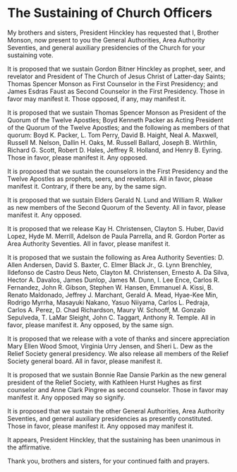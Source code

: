 # The Sustaining of Church Officers

My brothers and sisters, President Hinckley has requested that I, Brother
Monson, now present to you the General Authorities, Area Authority Seventies,
and general auxiliary presidencies of the Church for your sustaining vote.

It is proposed that we sustain Gordon Bitner Hinckley as prophet, seer, and
revelator and President of The Church of Jesus Christ of Latter-day Saints;
Thomas Spencer Monson as First Counselor in the First Presidency; and James
Esdras Faust as Second Counselor in the First Presidency. Those in favor may
manifest it. Those opposed, if any, may manifest it.

It is proposed that we sustain Thomas Spencer Monson as President of the
Quorum of the Twelve Apostles; Boyd Kenneth Packer as Acting President of the
Quorum of the Twelve Apostles; and the following as members of that quorum:
Boyd K. Packer, L. Tom Perry, David B. Haight, Neal A. Maxwell, Russell M.
Nelson, Dallin H. Oaks, M. Russell Ballard, Joseph B. Wirthlin, Richard G.
Scott, Robert D. Hales, Jeffrey R. Holland, and Henry B. Eyring. Those in
favor, please manifest it. Any opposed.

It is proposed that we sustain the counselors in the First Presidency and the
Twelve Apostles as prophets, seers, and revelators. All in favor, please
manifest it. Contrary, if there be any, by the same sign.

It is proposed that we sustain Elders Gerald N. Lund and William R. Walker as
new members of the Second Quorum of the Seventy. All in favor, please manifest
it. Any opposed.

It is proposed that we release Kay H. Christensen, Clayton S. Huber, David
Lopez, Hyde M. Merrill, Adelson de Paula Parrella, and R. Gordon Porter as
Area Authority Seventies. All in favor, please manifest it.

It is proposed that we sustain the following as Area Authority Seventies: D.
Allen Andersen, David S. Baxter, C. Elmer Black Jr., G. Lynn Brenchley,
Ildefonso de Castro Deus Neto, Clayton M. Christensen, Ernesto A. Da Silva,
Hector A. Davalos, James Dunlop, James M. Dunn, I. Lee Ence, Carlos R.
Fernandez, John R. Gibson, Stephen W. Hansen, Emmanuel A. Kissi, B. Renato
Maldonado, Jeffrey J. Marchant, Gerald A. Mead, Hyae-Kee Min, Rodrigo Myrrha,
Masayuki Nakano, Yasuo Niiyama, Carlos L. Pedraja, Carlos A. Perez, D. Chad
Richardson, Maury W. Schooff, M. Gonzalo Sepulveda, T. LaMar Sleight, John C.
Taggart, Anthony R. Temple. All in favor, please manifest it. Any opposed, by
the same sign.

It is proposed that we release with a vote of thanks and sincere appreciation
Mary Ellen Wood Smoot, Virginia Urry Jensen, and Sheri L. Dew as the Relief
Society general presidency. We also release all members of the Relief Society
general board. All in favor, please manifest it.

It is proposed that we sustain Bonnie Rae Dansie Parkin as the new general
president of the Relief Society, with Kathleen Hurst Hughes as first counselor
and Anne Clark Pingree as second counselor. Those in favor may manifest it.
Any opposed may so signify.

It is proposed that we sustain the other General Authorities, Area Authority
Seventies, and general auxiliary presidencies as presently constituted. Those
in favor, please manifest it. Any opposed may manifest it.

It appears, President Hinckley, that the sustaining has been unanimous in the
affirmative.

Thank you, brothers and sisters, for your continued faith and prayers.

